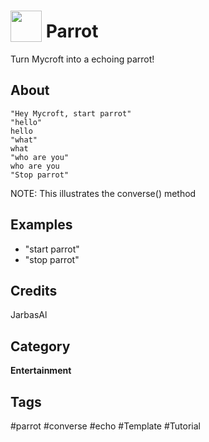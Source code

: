 # <img src='icon.png`' card_color='#40DBB0' width='50' height='50' style='vertical-align:bottom'/> Parrot 

Turn Mycroft into a echoing parrot!

## About 

    "Hey Mycroft, start parrot"
    "hello"
    hello
    "what"
    what
    "who are you"
    who are you
    "Stop parrot"

NOTE: This illustrates the converse() method

## Examples 
* "start parrot"
* "stop parrot"

## Credits 
JarbasAl

## Category
**Entertainment**

## Tags
#parrot
#converse
#echo
#Template
#Tutorial
